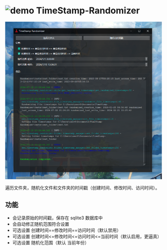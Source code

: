 # <img src="src/gui/resources/icon.ico" alt="demo" width="50" height="50"> TimeStamp-Randomizer

![alt text](assets/demo.png)

遍历文件夹，随机化文件和文件夹的时间戳（创建时间、修改时间、访问时间）。

## 功能

- 会记录原始的时间戳，保存在 sqlite3 数据库中
- 会自动修正随机范围符合设置
- 可选设置 创建时间==修改时间==访问时间（默认禁用）
- 可选设置 创建时间<=修改时间<=访问时间<=当前时间（默认启用，更逼真）
- 可选设置 随机化范围（默认 当前年份）
